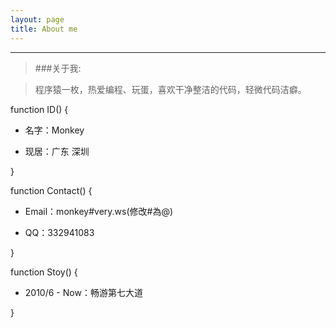 ```yaml
---
layout: page
title: About me
---
```


---

> ###关于我:

> 程序猿一枚，热爱编程、玩蛋，喜欢干净整洁的代码，轻微代码洁癖。 

function ID() {

* 名字：Monkey

* 现居：广东 深圳

}


function Contact() {

* Email：monkey#very.ws(修改#為@)

* QQ：332941083

}


function Stoy() {

* 2010/6 - Now：畅游第七大道

}
